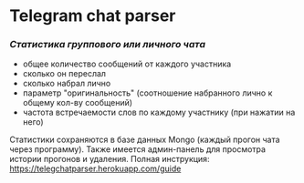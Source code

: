 # Telegram chat parser 

### _Cтатистика группового или личного чата_

- общее количество сообщений от каждого участника 
- сколько он переслал
- сколько набрал лично
- параметр "оригинальность" (соотношение набранного лично к общему кол-ву сообщений)
- частота встречаемости слов по каждому участнику (при нажатии на него)

Статистики сохраняются в базе данных Mongo (каждый прогон чата через программу).
Также имеется админ-панель для просмотра истории прогонов и удаления.
Полная инструкция: https://telegchatparser.herokuapp.com/guide
